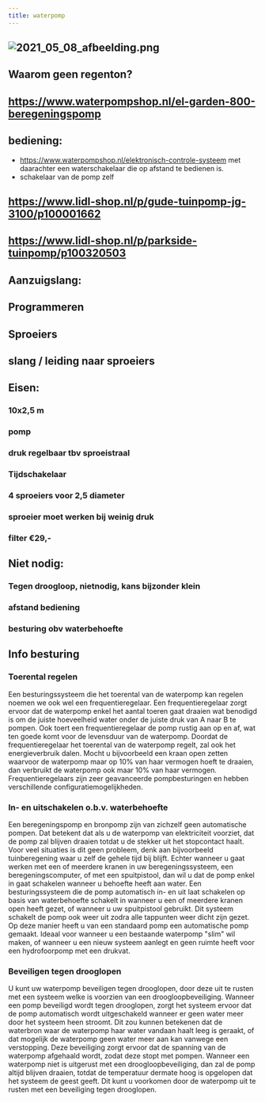 ```yaml
---
title: waterpomp
---
```


## ![2021_05_08_afbeelding.png](https://cdn.logseq.com/%2F8f1ae382-5f18-4f77-89b5-10a6cfda69c589aa76a9-9076-4c0e-8947-d78c0eb59d3a2021_05_08_afbeelding.png?Expires=4774074761&Signature=geci3kuZMH3NDqZny-3iyJGTTzx-jU1aX62lHCuWivQARpYpIGlUhz21KJvhtM19M~kCvsKCfez-vG3D-VAk2bL6K3KfRhbp2q8EnslngtEzpqPCDf9AJPmMrTUMi4o01d2U8FoM-5ncFIzedtUtnFtb78eOv3MwpKs9rMHBRFvUmibZaDOrFfhpPbEIkL7AM~Ziohk~LAqfNfd6t1Yv-71Yb-kVWiU2-JdJqSzd4ZF~bGUcYg5CqyKTA1opDJbif6lRra6tpwYcI75ZOfrlBDt8LsV7vlzSyrGyjt~qYDKw1M-KRyOsLVIZRszEBitUS9KLlbpo7sPxB0OZVGDWtQ__&Key-Pair-Id=APKAJE5CCD6X7MP6PTEA)
##
## Waarom geen regenton?
## https://www.waterpompshop.nl/el-garden-800-beregeningspomp
## bediening:
- https://www.waterpompshop.nl/elektronisch-controle-systeem met daarachter een waterschakelaar die op afstand te bedienen is.
- schakelaar van de pomp zelf
## https://www.lidl-shop.nl/p/gude-tuinpomp-jg-3100/p100001662
## https://www.lidl-shop.nl/p/parkside-tuinpomp/p100320503
## Aanzuigslang:
## Programmeren
## Sproeiers
## slang / leiding naar sproeiers
## Eisen:
### 10x2,5 m
### pomp
### druk regelbaar tbv sproeistraal
### Tijdschakelaar
### 4 sproeiers voor 2,5 diameter
### sproeier moet werken bij weinig druk
### filter €29,-
## Niet nodig:
### Tegen droogloop, nietnodig, kans bijzonder klein
### afstand bediening
### besturing obv waterbehoefte
## Info besturing
### **Toerental regelen**

Een besturingssysteem die het toerental van de waterpomp kan regelen noemen we ook wel een frequentieregelaar. Een frequentieregelaar zorgt ervoor dat de waterpomp enkel het aantal toeren gaat draaien wat benodigd is om de juiste hoeveelheid water onder de juiste druk van A naar B te pompen. Ook toert een frequentieregelaar de pomp rustig aan op en af, wat ten goede komt voor de levensduur van de waterpomp. Doordat de frequentieregelaar het toerental van de waterpomp regelt, zal ook het energieverbruik dalen. Mocht u bijvoorbeeld een kraan open zetten waarvoor de waterpomp maar op 10% van haar vermogen hoeft te draaien, dan verbruikt de waterpomp ook maar 10% van haar vermogen. Frequentieregelaars zijn zeer geavanceerde pompbesturingen en hebben verschillende configuratiemogelijkheden.
### **In- en uitschakelen o.b.v. waterbehoefte**

Een beregeningspomp en bronpomp zijn van zichzelf geen automatische pompen. Dat betekent dat als u de waterpomp van elektriciteit voorziet, dat de pomp zal blijven draaien totdat u de stekker uit het stopcontact haalt. Voor veel situaties is dit geen probleem, denk aan bijvoorbeeld tuinberegening waar u zelf de gehele tijd bij blijft. Echter wanneer u gaat werken met een of meerdere kranen in uw beregeningssysteem, een beregeningscomputer, of met een spuitpistool, dan wil u dat de pomp enkel in gaat schakelen wanneer u behoefte heeft aan water. Een besturingssysteem die de pomp automatisch in- en uit laat schakelen op basis van waterbehoefte schakelt in wanneer u een of meerdere kranen open heeft gezet, of wanneer u uw spuitpistool gebruikt. Dit systeem schakelt de pomp ook weer uit zodra alle tappunten weer dicht zijn gezet. Op deze manier heeft u van een standaard pomp een automatische pomp gemaakt. Ideaal voor wanneer u een bestaande waterpomp "slim" wil maken, of wanneer u een nieuw systeem aanlegt en geen ruimte heeft voor een hydrofoorpomp met een drukvat.
### **Beveiligen tegen drooglopen**

U kunt uw waterpomp beveiligen tegen drooglopen, door deze uit te rusten met een systeem welke is voorzien van een droogloopbeveiliging. Wanneer een pomp beveiligd wordt tegen drooglopen, zorgt het systeem ervoor dat de pomp automatisch wordt uitgeschakeld wanneer er geen water meer door het systeem heen stroomt. Dit zou kunnen betekenen dat de waterbron waar de waterpomp haar water vandaan haalt leeg is geraakt, of dat mogelijk de waterpomp geen water meer aan kan vanwege een verstopping. Deze beveiliging zorgt ervoor dat de spanning van de waterpomp afgehaald wordt, zodat deze stopt met pompen. Wanneer een waterpomp niet is uitgerust met een droogloopbeveiliging, dan zal de pomp altijd blijven draaien, totdat de temperatuur dermate hoog is opgelopen dat het systeem de geest geeft. Dit kunt u voorkomen door de waterpomp uit te rusten met een beveiliging tegen drooglopen.
